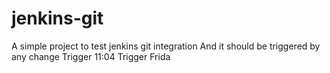 # jenkins-git

A simple project to test jenkins git integration
And it should be triggered by any change
Trigger 11:04
Trigger Frida

